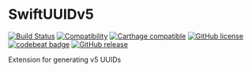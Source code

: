 # SwiftUUIDv5
[![Build Status](https://travis-ci.org/dtop/SwiftUUIDv5.svg?branch=master)](https://travis-ci.org/dtop/SwiftUUIDv5)
[![Compatibility](https://img.shields.io/badge/Swift-3.0-blue.svg)](https://developer.apple.com/swift)
[![Carthage compatible](https://img.shields.io/badge/Carthage-compatible-4BC51D.svg?style=flat)](https://github.com/Carthage/Carthage)
[![GitHub license](https://img.shields.io/badge/license-MIT-blue.svg)](https://raw.githubusercontent.com/dtop/SwiftValidate/master/LICENSE)
[![codebeat badge](https://codebeat.co/badges/716a0ace-cfe2-46a1-bf74-270d19e51dd0)](https://codebeat.co/projects/github-com-dtop-swiftuuidv5)
[![GitHub release](https://img.shields.io/github/release/dtop/SwiftUUIDv5.svg)](https://github.com/dtop/SwiftUUIDv5)

Extension for generating v5 UUIDs

